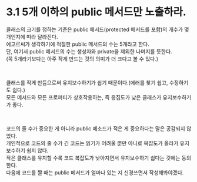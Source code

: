 # 3.1 5개 이하의 public 메서드만 노출하라.

클래스의 크기를 정하는 기준은 public 메서드(protected 메서드를 포함)의 개수가 몇개인지에 따라 달라진다.<br>
예고르씨가 생각하기에 적절한 public 메서드의 수는 5개라고 한다.<br>
단, 여기서 public 메서드의 수는 생성자와 private을 제외한 나머지를 뜻한다.<br>
(꼭 5개라기보다는 아주 작게 만드는 것의 의미가 더 크다고 볼 수 있다.)<br>

<br>

클래스를 작게 만듬으로써 유지보수하기가 쉽기 때문이다.(에러를 찾기 쉽고, 수정하기도 쉽다.)<br>
모든 메서드와 모든 프로퍼티가 상호작용하는, 즉 응집도가 낮은 클래스가 유지보수하기가 좋다.<br>

<br>

코드의 줄 수가 중요한 게 아니라 public 메소드가 적은 게 중요하다는 말은 공감되지 않았다.<br>
개인적으로 코드의 줄 수가 긴 코드는 읽기가 어려울 뿐만 아니로 복잡도가 올라가 유지보수하기 쉽지 않다.<br>
작은 클래스를 유지할 수록 코드 복잡도가 낮아지면서 유지보수하기 쉽다는 것에는 동의한다.<br>
다음에 코드를 짤 때는 public 메서드가 얼마나 있는 지 신경쓰면서 작성해봐야겠다.<br>